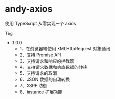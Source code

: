 # andy-axios

使用 TypeScript 从零实现一个 axios

Tag
- 1.0.0
    - 1、在浏览器端使用 XMLHttpRequest 对象通讯
    - 2、支持 Promise API
    - 3、支持请求和响应的拦截器
    - 4、支持请求数据和响应数据的转换
    - 5、支持请求的取消
    - 6、JSON 数据的自动转换
    - 7、XSRF 防御
    - 8、instance 扩展功能

